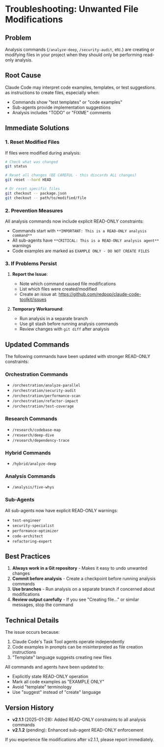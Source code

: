 # Troubleshooting: Unwanted File Modifications

## Problem

Analysis commands (`/analyze-deep`, `/security-audit`, etc.) are creating or modifying files in your project when they should only be performing read-only analysis.

## Root Cause

Claude Code may interpret code examples, templates, or test suggestions as instructions to create files, especially when:
- Commands show "test templates" or "code examples"
- Sub-agents provide implementation suggestions
- Analysis includes "TODO" or "FIXME" comments

## Immediate Solutions

### 1. Reset Modified Files

If files were modified during analysis:

```bash
# Check what was changed
git status

# Reset all changes (BE CAREFUL - this discards ALL changes)
git reset --hard HEAD

# Or reset specific files
git checkout -- package.json
git checkout -- path/to/modified/file
```

### 2. Prevention Measures

All analysis commands now include explicit READ-ONLY constraints:
- Commands start with `**IMPORTANT: This is a READ-ONLY analysis command**`
- All sub-agents have `**CRITICAL: This is a READ-ONLY analysis agent**` warnings
- Code examples are marked as `EXAMPLE ONLY - DO NOT CREATE FILES`

### 3. If Problems Persist

1. **Report the Issue**:
   - Note which command caused file modifications
   - List which files were created/modified
   - Create an issue at: https://github.com/redpop/claude-code-toolkit/issues

2. **Temporary Workaround**:
   - Run analysis in a separate branch
   - Use git stash before running analysis commands
   - Review changes with `git diff` after analysis

## Updated Commands

The following commands have been updated with stronger READ-ONLY constraints:

### Orchestration Commands
- `/orchestration/analyze-parallel`
- `/orchestration/security-audit`
- `/orchestration/performance-scan`
- `/orchestration/refactor-impact`
- `/orchestration/test-coverage`

### Research Commands
- `/research/codebase-map`
- `/research/deep-dive`
- `/research/dependency-trace`

### Hybrid Commands
- `/hybrid/analyze-deep`

### Analysis Commands
- `/analysis/five-whys`

### Sub-Agents
All sub-agents now have explicit READ-ONLY warnings:
- `test-engineer`
- `security-specialist`
- `performance-optimizer`
- `code-architect`
- `refactoring-expert`

## Best Practices

1. **Always work in a Git repository** - Makes it easy to undo unwanted changes
2. **Commit before analysis** - Create a checkpoint before running analysis commands
3. **Use branches** - Run analysis on a separate branch if concerned about modifications
4. **Review output carefully** - If you see "Creating file..." or similar messages, stop the command

## Technical Details

The issue occurs because:
1. Claude Code's Task Tool agents operate independently
2. Code examples in prompts can be misinterpreted as file creation instructions
3. "Template" language suggests creating new files

All commands and agents have been updated to:
- Explicitly state READ-ONLY operation
- Mark all code examples as "EXAMPLE ONLY"
- Avoid "template" terminology
- Use "suggest" instead of "create" language

## Version History

- **v2.1.1** (2025-01-28): Added READ-ONLY constraints to all analysis commands
- **v2.1.2** (pending): Enhanced sub-agent READ-ONLY enforcement

If you experience file modifications after v2.1.1, please report immediately.